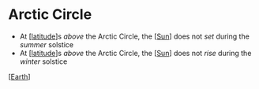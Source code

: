 # Arctic Circle

- At [[latitude]]s _above_ the Arctic Circle, the [[Sun]] does not _set_ during the _summer_ solstice
- At [[latitude]]s _above_ the Arctic Circle, the [[Sun]] does not _rise_ during the _winter_ solstice

[[Earth]]

[//begin]: # "Autogenerated link references for markdown compatibility"
[latitude]: latitude "Latitude"
[Sun]: sun "Sun"
[latitude]: latitude "Latitude"
[Sun]: sun "Sun"
[Earth]: earth "Earth 🜨"
[//end]: # "Autogenerated link references"